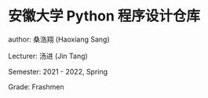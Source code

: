 # 安徽大学 Python 程序设计仓库

author: 桑浩翔 (Haoxiang Sang)

Lecturer: 汤进 (Jin Tang)

Semester: 2021 - 2022, Spring

Grade: Frashmen
